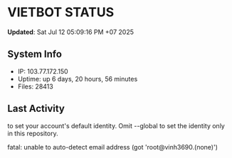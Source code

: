 # VIETBOT STATUS
**Updated**: Sat Jul 12 05:09:16 PM +07 2025

## System Info
- IP: 103.77.172.150
- Uptime: up 6 days, 20 hours, 56 minutes
- Files: 28413

## Last Activity

to set your account's default identity.
Omit --global to set the identity only in this repository.

fatal: unable to auto-detect email address (got 'root@vinh3690.(none)')
